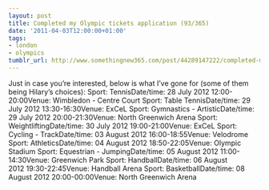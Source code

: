 ```yaml
---
layout: post
title: Completed my Olympic tickets application (93/365)
date: '2011-04-03T12:00:00+01:00'
tags:
- london
- olympics
tumblr_url: http://www.somethingnew365.com/post/44289147222/completed-my-olympic-tickets-application-9336
---
```

Just in case you’re interested, below is what I’ve gone for (some of them being Hilary’s choices):
Sport: TennisDate/time: 28 July 2012 12:00-20:00Venue: Wimbledon - Centre Court
Sport: Table TennisDate/time: 29 July 2012 13:30-16:30Venue: ExCeL
Sport: Gymnastics - ArtisticDate/time: 29 July 2012 20:00-21:30Venue: North Greenwich Arena
Sport: WeightliftingDate/time: 30 July 2012 19:00-21:00Venue: ExCeL
Sport: Cycling - TrackDate/time: 03 August 2012 16:00-18:55Venue: Velodrome
Sport: AthleticsDate/time: 04 August 2012 18:50-22:05Venue: Olympic Stadium
Sport: Equestrian - JumpingDate/time: 05 August 2012 11:00-14:30Venue: Greenwich Park
Sport: HandballDate/time: 06 August 2012 19:30-22:45Venue: Handball Arena
Sport: BasketballDate/time: 08 August 2012 20:00-00:00Venue: North Greenwich Arena
